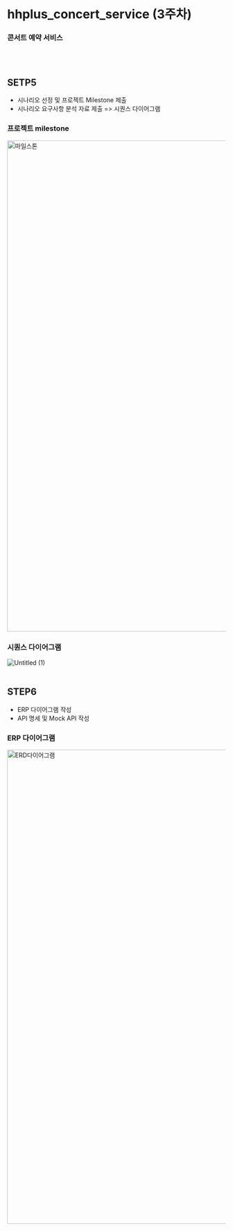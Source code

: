 # hhplus_concert_service (3주차)
### 콘서트 예약 서비스

<br><br>
## SETP5 
- 시나리오 선정  및 프로젝트 Milestone 제출
- 시나리오 요구사항 분석 자료 제출 => 시퀀스 다이어그램

### 프로젝트 milestone
<img width="1131" alt="마일스톤" src="https://github.com/Len-Yoon/hhplus_concert_service/assets/76799034/e2ddb35f-9e96-4a70-ab08-9c74899c7e9c">


### 시퀀스 다이어그램
![Untitled (1)](https://github.com/Len-Yoon/hhplus_concert_service/assets/76799034/683629f7-6ce6-4a03-94e9-f162591d716b)
<br><br>

## STEP6
- ERP 다이어그램 작성
- API 명세 및 Mock API 작성

### ERP 다이어그램
<img width="1092" alt="ERD다이어그램" src="https://github.com/Len-Yoon/hhplus_concert_service/assets/76799034/907c3b66-286d-4a0f-b2b8-b82e34593824">

